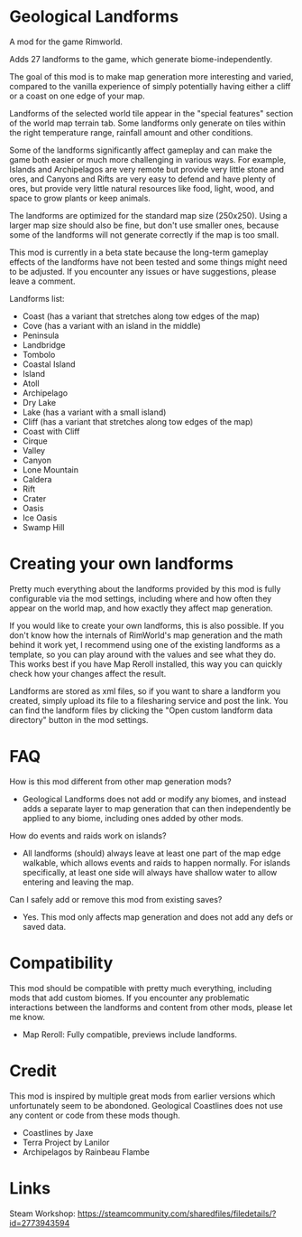 
# Geological Landforms

A mod for the game Rimworld.

Adds 27 landforms to the game, which generate biome-independently.

The goal of this mod is to make map generation more interesting and varied, compared to the vanilla experience of  simply potentially having either a cliff or a coast on one edge of your map.

Landforms of the selected world tile appear in the "special features" section of the world map terrain tab. Some landforms only generate on tiles within the right temperature range, rainfall amount and other conditions.

Some of the landforms significantly affect gameplay and can make the game both easier or much more challenging in various ways. For example, Islands and Archipelagos are very remote but provide very little stone and ores, and Canyons and Rifts are very easy to defend and have plenty of ores, but provide very little natural resources like food, light, wood, and space to grow plants or keep animals.

The landforms are optimized for the standard map size (250x250). Using a larger map size should also be fine, but don't use smaller ones, because some of the landforms will not generate correctly if the map is too small.

This mod is currently in a beta state because the long-term gameplay effects of the landforms have not been tested and some things might need to be adjusted. If you encounter any issues or have suggestions, please leave a comment.

Landforms list:
- Coast (has a variant that stretches along tow edges of the map)
- Cove (has a variant with an island in the middle)
- Peninsula
- Landbridge
- Tombolo
- Coastal Island
- Island
- Atoll
- Archipelago
- Dry Lake
- Lake (has a variant with a small island)
- Cliff (has a variant that stretches along tow edges of the map)
- Coast with Cliff
- Cirque
- Valley
- Canyon
- Lone Mountain
- Caldera
- Rift
- Crater
- Oasis
- Ice Oasis
- Swamp Hill


# Creating your own landforms

Pretty much everything about the landforms provided by this mod is fully configurable via the mod settings, including where and how often they appear on the world map, and how exactly they affect map generation.

If you would like to create your own landforms, this is also possible. If you don't know how the internals of RimWorld's map generation and the math behind it work yet, I recommend using one of the existing landforms as a template, so you can play around with the values and see what they do. This works best if you have Map Reroll installed, this way you can quickly check how your changes affect the result.

Landforms are stored as xml files, so if you want to share a landform you created, simply upload its file to a filesharing service and post the link. You can find the landform files by clicking the "Open custom landform data directory" button in the mod settings.


# FAQ

How is this mod different from other map generation mods?
- Geological Landforms does not add or modify any biomes, and instead adds a separate layer to map generation that can then independently be applied to any biome, including ones added by other mods.


How do events and raids work on islands?
- All landforms (should) always leave at least one part of the map edge walkable, which allows events and raids to happen normally. For islands specifically, at least one side will always have shallow water to allow entering and leaving the map.


Can I safely add or remove this mod from existing saves?
- Yes. This mod only affects map generation and does not add any defs or saved data.


# Compatibility

This mod should be compatible with pretty much everything, including mods that add custom biomes. If you encounter any problematic interactions between the landforms and content from other mods, please let me know.

- Map Reroll: Fully compatible, previews include landforms.


# Credit

This mod is inspired by multiple great mods from earlier versions which unfortunately seem to be abondoned. Geological Coastlines does not use any content or code from these mods though.

- Coastlines by Jaxe
- Terra Project by Lanilor
- Archipelagos by Rainbeau Flambe

# Links

Steam Workshop:
https://steamcommunity.com/sharedfiles/filedetails/?id=2773943594

